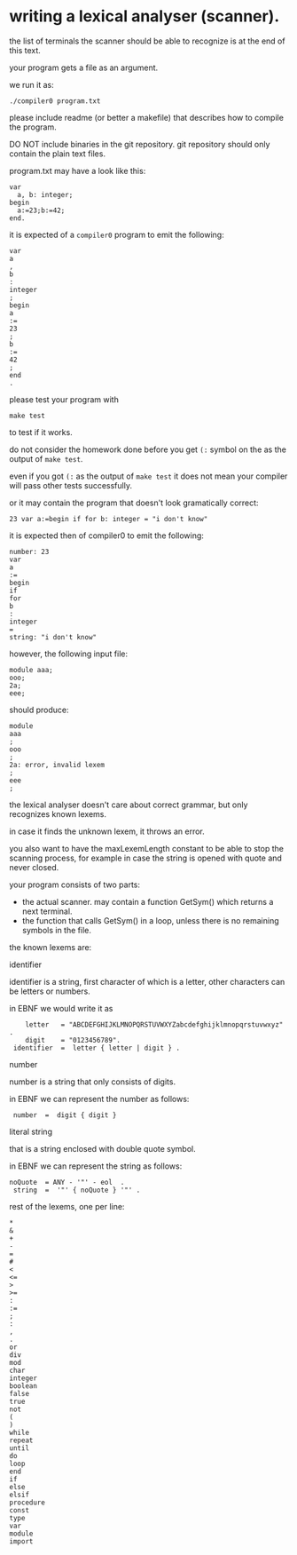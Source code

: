
writing a lexical analyser (scanner).
===================================

the list of terminals the scanner should be able to recognize is at the end of this text.

your program gets a file as an argument.

we run it as:

```
./compiler0 program.txt
```

please include readme (or better a makefile) that describes how to compile the program.

DO NOT include binaries in the git repository.
git repository should only contain the plain text files.

program.txt may have a look like this:

```
var
  a, b: integer;
begin
  a:=23;b:=42;
end.
```

it is expected of a `compiler0` program to emit the following:

```
var
a
,
b
:
integer
;
begin
a
:=
23
;
b
:=
42
;
end
.
```

please test your program with

`make test`

to test if it works.

do not consider the homework done before you get `(:` symbol on the as the output of `make test`.

even if you got `(:` as the output of `make test` it does not mean your compiler will pass other tests successfully.

or it may contain the program that doesn't look gramatically correct:

```
23 var a:=begin if for b: integer = "i don't know"
```

it is expected then of compiler0 to emit the following:

```
number: 23
var
a
:=
begin
if
for
b
:
integer
=
string: "i don't know"
```

however, the following input file:

```
module aaa;
ooo;
2a;
eee;
```

should produce:

```
module
aaa
;
ooo
;
2a: error, invalid lexem
;
eee
;
```

the lexical analyser doesn't care about correct grammar, but only recognizes known lexems.

in case it finds the unknown lexem, it throws an error.

you also want to have the maxLexemLength constant to be able to stop the scanning process, for example in case the string is opened with quote and never closed.


your program consists of two parts:

* the actual scanner. may contain a function GetSym() which returns a next terminal.
* the function that calls GetSym() in a loop, unless there is no remaining symbols in the file.

the known lexems are:

identifier

identifier is a string, first character of which is a letter, other characters can be letters or numbers.

in EBNF we would write it as
```
    letter   = "ABCDEFGHIJKLMNOPQRSTUVWXYZabcdefghijklmnopqrstuvwxyz" .
    digit    = "0123456789".
 identifier  =  letter { letter | digit } .
```

number

number is a string that only consists of digits.

in EBNF we can represent the number as follows:
```
 number  =  digit { digit }
```

literal string

that is a string enclosed with double quote symbol.

in EBNF we can represent the string as follows:

```
noQuote  = ANY - '"' - eol  .
 string  =  '"' { noQuote } '"' .
```

rest of the lexems, one per line:
```
*
&
+
-
=
#
<
<=
>
>=
:
:=
;
:
,
.
or
div
mod
char
integer
boolean
false
true
not
(
)
while
repeat
until
do
loop
end
if
else
elsif
procedure
const
type
var
module
import
```

